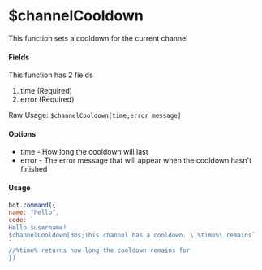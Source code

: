 # $channelCooldown

This function sets a cooldown for the current channel

#### Fields

This function has 2 fields

1. time \(Required\)
2. error \(Required\)

Raw Usage: `$channelCooldown[time;error message]`

#### Options

* time - How long the cooldown will last
* error - The error message that will appear when the cooldown hasn't finished

#### Usage

```javascript
bot.command({
name: "hello", 
code: `
Hello $username!
$channelCooldown[30s;This channel has a cooldown. \`%time%\ remains`
`
//%time% returns how long the cooldown remains for
})
```

